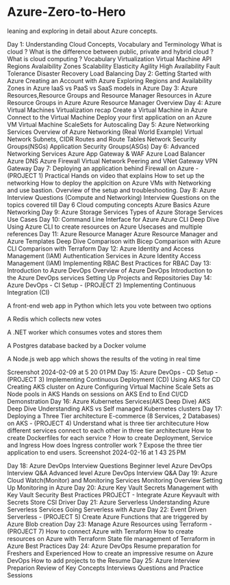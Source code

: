# Azure-Zero-to-Hero
leaning and exploring in detail about Azure concepts.

Day 1: Understanding Cloud Concepts, Vocabulary and Terminology
What is cloud ?
What is the difference between public, private and hybrid cloud ?
What is cloud computing ?
Vocabulary
Virtualization
Virtual Machine
API
Regions
Avalaibility Zones
Scalability
Elasticity
Agility
High Availability
Fault Tolerance
Disaster Recovery
Load Balancing
Day 2: Getting Started with Azure
Creating an Account with Azure
Exploring Regions and Availability Zones in Azure
IaaS vs PaaS vs SaaS models in Azure
Day 3: Azure Resources,Resource Groups and Resource Manager
Resources in Azure
Resource Groups in Azure
Azure Resource Manager Overview
Day 4: Azure Virtual Machines
Virtualization recap
Create a Virtual Machine in Azure
Connect to the Virtual Machine
Deploy your first application on an Azure VM
Virtual Machine ScaleSets for Autoscaling
Day 5: Azure Networking Services
Overview of Azure Networking (Real World Example)
Virtual Network
Subnets, CIDR
Routes and Route Tables
Network Security Groups(NSGs)
Application Security Groups(ASGs)
Day 6: Advanced Networking Services
Azure App Gateway & WAF
Azure Load Balancer
Azure DNS
Azure Firewall
Virtual Network Peering and VNet Gateway
VPN Gateway
Day 7: Deploying an application behind Firewall on Azure - (PROJECT 1)
Practical Hands on video that explains
How to set up the networking
How to deploy the applcition on Azure VMs with Networking and use bastion.
Overview of the setup and troubleshooting.
Day 8: Azure Interview Questions (Compute and Networking)
Interview Questions on the topics covered till Day 6
Cloud computing concepts
Azure Basics
Azure Networking
Day 9: Azure Storage Services
Types of Azure Storage Services
Use Cases
Day 10: Command Line Interface for Azure
Azure CLI Deep Dive
Using Azure CLI to create resources on Azure
Usecases and multiple references
Day 11: Azure Resource Manager
Azure Resource Manager and Azure Templates Deep Dive
Comparison with Bicep
Comparison with Azure CLI
Comparison with Terraform
Day 12: Azure Identity and Access Management (IAM)
Authentication Services in Azure
Identity Access Management (IAM)
Implementing RBAC
Best Practices for RBAC
Day 13: Introduction to Azure DevOps
Overview of Azure DevOps
Introduction to the Azure DevOps services
Setting Up Projects and Repositories
Day 14: Azure DevOps - CI Setup - (PROJECT 2)
Implementing Continuous Integration (CI)

A front-end web app in Python which lets you vote between two options

A Redis which collects new votes

A .NET worker which consumes votes and stores them

A Postgres database backed by a Docker volume

A Node.js web app which shows the results of the voting in real time

Screenshot 2024-02-09 at 5 20 01 PM
Day 15: Azure DevOps - CD Setup - (PROJECT 3)
Implementing Continuous Deployment (CD)
Using AKS for CD
Creating AKS cluster on Azure
Configuring Virtual Machine Scale Sets as Node pools in AKS
Hands on sessions on AKS
End to End CI/CD Demonstration
Day 16: Azure Kubernetes Services(AKS Deep Dive)
AKS Deep Dive
Understanding AKS vs Self managed Kubernetes clusters
Day 17: Deploying a Three Tier architecture E-commerce (8 Services, 2 Databases) on AKS - (PROJECT 4)
Understand what is three tier architecuture
How different services connect to each other in three tier architecture
How to create Dockerfiles for each service ?
How to create Deployment, Service and Ingress
How does Ingress controller work ?
Expose the three tier application to end users.
Screenshot 2024-02-16 at 1 43 25 PM

Day 18: Azure DevOps Interview Questions
Beginner level Azure DevOps Interview Q&A
Advanced level Azure DevOps Interview Q&A
Day 19: Azure Cloud Watch(Monitor) and Monitoring Services
Monitoring Overview
Setting Up Monitoring in Azure
Day 20: Azure Key Vault
Secrets Management with Key Vault
Security Best Practices
PROJECT - Integrate Azure Keyvault with Secrets Store CSI Driver
Day 21: Azure Serverless
Understanding Azure Serverless Services
Going Serverless with Azure
Day 22: Event Driven Serverless - (PROJECT 5)
Create Azure Functions that are triggered by Azure Blob creation
Day 23: Manage Azure Resources using Terraform - (PROJECT 7)
How to connect Azure with Terraform
How to create resources on Azure with Terraform
State file management of Terraform in Azure
Best Practices
Day 24: Azure DevOps Resume preparation for Freshers and Experienced
How to create an impressive resume on Azure DevOps
How to add projects to the Resume
Day 25: Azure Interview Preparion
Review of Key Concepts
Interviews Questions and Practice Sessions
